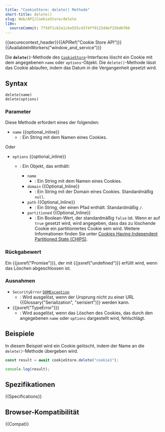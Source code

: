 ```yaml
---
title: "CookieStore: delete() Methode"
short-title: delete()
slug: Web/API/CookieStore/delete
l10n:
  sourceCommit: 775df1c62a1cbe555c4374ff9122d4ef15bd6f60
---
```


{{securecontext_header}}{{APIRef("Cookie Store API")}}{{AvailableInWorkers("window_and_service")}}

Die **`delete()`**-Methode des [`CookieStore`](/de/docs/Web/API/CookieStore)-Interfaces löscht ein Cookie mit dem angegebenen `name` oder `options`-Objekt. Die `delete()`-Methode lässt das Cookie ablaufen, indem das Datum in die Vergangenheit gesetzt wird.

## Syntax

```js-nolint
delete(name)
delete(options)
```

### Parameter

Diese Methode erfordert eines der folgenden:

- `name` {{optional_inline}}
  - : Ein String mit dem Namen eines Cookies.

Oder

- `options` {{optional_inline}}

  - : Ein Objekt, das enthält:

    - `name`
      - : Ein String mit dem Namen eines Cookies.
    - `domain` {{Optional_Inline}}
      - : Ein String mit der Domain eines Cookies. Standardmäßig `null`.
    - `path` {{Optional_Inline}}
      - : Ein String, der einen Pfad enthält. Standardmäßig `/`.
    - `partitioned` {{Optional_Inline}}
      - : Ein Boolean-Wert, der standardmäßig `false` ist. Wenn er auf `true` gesetzt wird, wird angegeben, dass das zu löschende Cookie ein partitioniertes Cookie sein wird. Weitere Informationen finden Sie unter [Cookies Having Independent Partitioned State (CHIPS)](/de/docs/Web/Privacy/Guides/Privacy_sandbox/Partitioned_cookies).

### Rückgabewert

Ein {{jsxref("Promise")}}, der mit {{jsxref("undefined")}} erfüllt wird, wenn das Löschen abgeschlossen ist.

### Ausnahmen

- `SecurityError` [`DOMException`](/de/docs/Web/API/DOMException)
  - : Wird ausgelöst, wenn der Ursprung nicht zu einer URL {{Glossary("Serialization", "serisiert")}} werden kann.
- {{jsxref("TypeError")}}
  - : Wird ausgelöst, wenn das Löschen des Cookies, das durch den angegebenen `name` oder `options` dargestellt wird, fehlschlägt.

## Beispiele

In diesem Beispiel wird ein Cookie gelöscht, indem der Name an die `delete()`-Methode übergeben wird.

```js
const result = await cookieStore.delete("cookie1");

console.log(result);
```

## Spezifikationen

{{Specifications}}

## Browser-Kompatibilität

{{Compat}}
